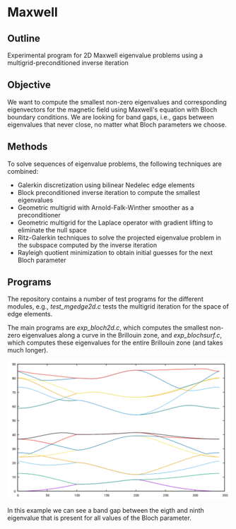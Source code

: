 # Maxwell

## Outline
Experimental program for 2D Maxwell eigenvalue problems using
a multigrid-preconditioned inverse iteration

## Objective
We want to compute the smallest non-zero eigenvalues and
corresponding eigenvectors for the magnetic field using Maxwell's
equation with Bloch boundary conditions.
We are looking for band gaps, i.e., gaps between eigenvalues that
never close, no matter what Bloch parameters we choose.

## Methods
To solve sequences of eigenvalue problems, the following techniques
are combined:

- Galerkin discretization using bilinear Nedelec edge elements
- Block preconditioned inverse iteration to compute the
  smallest eigenvalues
- Geometric multigrid with Arnold-Falk-Winther smoother
  as a preconditioner
- Geometric multigrid for the Laplace operator with gradient
  lifting to eliminate the null space
- Ritz-Galerkin techniques to solve the projected eigenvalue
  problem in the subspace computed by the inverse iteration
- Rayleigh quotient minimization to obtain initial
  guesses for the next Bloch parameter

## Programs
The repository contains a number of test programs for the different
modules, e.g., *test_mgedge2d.c* tests the multigrid iteration for
the space of edge elements.

The main programs are *exp_bloch2d.c*, which computes the smallest
non-zero eigenvalues along a curve in the Brillouin zone, and
*exp_blochsurf.c*, which computes these eigenvalues for the entire
Brillouin zone (and takes much longer).

![Eigenvalues depending on the Bloch parameter](bloch_diagram.png)

In this example we can see a band gap between the eigth and
ninth eigenvalue that is present for all values of the Bloch
parameter.
